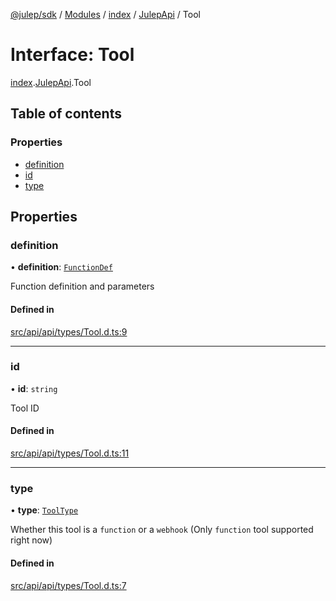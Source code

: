 [@julep/sdk](../README.md) / [Modules](../modules.md) / [index](../modules/index.md) / [JulepApi](../modules/index.JulepApi.md) / Tool

# Interface: Tool

[index](../modules/index.md).[JulepApi](../modules/index.JulepApi.md).Tool

## Table of contents

### Properties

- [definition](index.JulepApi.Tool.md#definition)
- [id](index.JulepApi.Tool.md#id)
- [type](index.JulepApi.Tool.md#type)

## Properties

### definition

• **definition**: [`FunctionDef`](index.JulepApi.FunctionDef.md)

Function definition and parameters

#### Defined in

[src/api/api/types/Tool.d.ts:9](https://github.com/julep-ai/samantha-dev/blob/1a65618/sdks/js/src/api/api/types/Tool.d.ts#L9)

___

### id

• **id**: `string`

Tool ID

#### Defined in

[src/api/api/types/Tool.d.ts:11](https://github.com/julep-ai/samantha-dev/blob/1a65618/sdks/js/src/api/api/types/Tool.d.ts#L11)

___

### type

• **type**: [`ToolType`](../modules/index.JulepApi.md#tooltype)

Whether this tool is a `function` or a `webhook` (Only `function` tool supported right now)

#### Defined in

[src/api/api/types/Tool.d.ts:7](https://github.com/julep-ai/samantha-dev/blob/1a65618/sdks/js/src/api/api/types/Tool.d.ts#L7)
